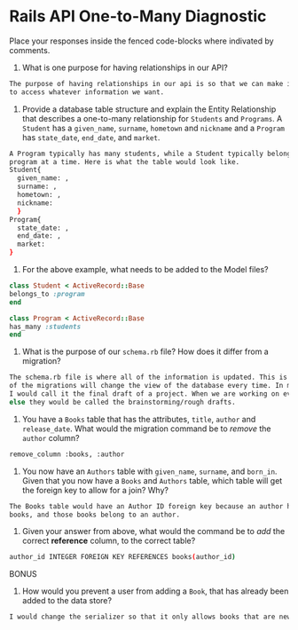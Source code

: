 # Rails API One-to-Many Diagnostic

Place your responses inside the fenced code-blocks where indivated by comments.

1.  What is one purpose for having relationships in our API?

```sh
The purpose of having relationships in our api is so that we can make it easier
to access whatever information we want.
```

1.  Provide a database table structure and explain the Entity Relationship
that describes a one-to-many relationship for `Students` and `Programs`.
A `Student` has a `given_name`, `surname`, `hometown` and `nickname` and a
`Program` has `state_date`, `end_date`, and `market`.

```sh
A Program typically has many students, while a Student typically belongs to a single
program at a time. Here is what the table would look like.
Student{
  given_name: ,
  surname: ,
  hometown: ,
  nickname:
  }
Program{
  state_date: ,
  end_date: ,
  market:
}
```

1.  For the above example, what needs to be added to the Model files?

```rb
class Student < ActiveRecord::Base
belongs_to :program
end
```

```rb
class Program < ActiveRecord::Base
has_many :students
end
```

1.  What is the purpose of our `schema.rb` file? How does it differ from a migration?

```sh
The schema.rb file is where all of the information is updated. This is where all
of the migrations will change the view of the database every time. In my own words,
I would call it the final draft of a project. When we are working on everything
else they would be called the brainstorming/rough drafts.
```

1.  You have a `Books` table that has the attributes, `title`, `author` and
`release_date`. What would the migration command be to _remove_ the `author`
column?

```sh
remove_column :books, :author
```

1.  You now have an `Authors` table with `given_name`, `surname`, and `born_in`.
Given that you now have a `Books` and `Authors` table, which table will get the
foreign key to allow for a join? Why?

```sh
The Books table would have an Author ID foreign key because an author has many
books, and those books belong to an author.
```

1.  Given your answer from above, what would the command be to _add_ the correct **reference** column, to the correct table?

```sh
author_id INTEGER FOREIGN KEY REFERENCES books(author_id)
```

BONUS

1.  How would you prevent a user from adding a `Book`, that has already been added
to the data store?

```sh
I would change the serializer so that it only allows books that are new.
```
